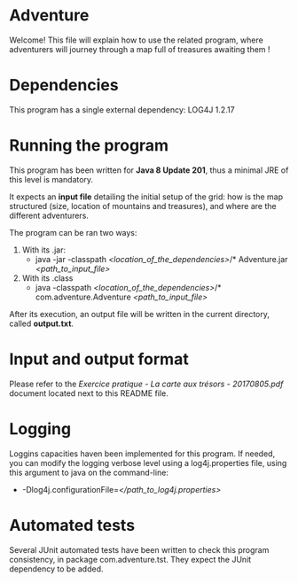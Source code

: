 # Adventure
Welcome! 
This file will explain how to use the related program, where adventurers will journey through a map full of treasures awaiting them !

# Dependencies 

This program has a single external dependency: LOG4J 1.2.17

# Running the program

This program has been written for **Java 8 Update 201**, thus a minimal JRE of this level is mandatory.

It expects an **input file** detailing the initial setup of the grid: how is the map structured (size, location of mountains and treasures), and where are the different adventurers.

The program can be ran two ways:
1. With its .jar:
	* java -jar -classpath *<location_of_the_dependencies>*/* Adventure.jar *<path_to_input_file>*
2. With its .class
	* java -classpath *<location_of_the_dependencies>*/* com.adventure.Adventure *<path_to_input_file>*

After its execution, an output file will be written in the current directory, called **output.txt**.

# Input and output format

Please refer to the *Exercice pratique - La carte aux trésors - 20170805.pdf* document located next to this README file.

# Logging

Loggins capacities haven been implemented for this program.
If needed, you can modify the logging verbose level using a log4j.properties file, using this argument to java on the command-line:
* -Dlog4j.configurationFile=*</path_to_log4j.properties>*

# Automated tests

Several JUnit automated tests have been written to check this program consistency, in package com.adventure.tst.
They expect the JUnit dependency to be added.